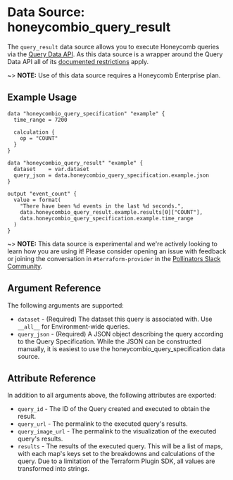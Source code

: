 # Data Source: honeycombio_query_result

The `query_result` data source allows you to execute Honeycomb queries via the [Query Data API](https://docs.honeycomb.io/api/query-results/).
As this data source is a wrapper around the Query Data API all of its [documented restrictions](https://docs.honeycomb.io/api/query-results/#api-restrictions) apply.

~> **NOTE:** Use of this data source requires a Honeycomb Enterprise plan.

## Example Usage

```hcl
data "honeycombio_query_specification" "example" {
  time_range = 7200

  calculation {
    op = "COUNT"
  }
}

data "honeycombio_query_result" "example" {
  dataset    = var.dataset
  query_json = data.honeycombio_query_specification.example.json
}

output "event_count" {
  value = format(
    "There have been %d events in the last %d seconds.",
    data.honeycombio_query_result.example.results[0]["COUNT"],
    data.honeycombio_query_specification.example.time_range
  )
}
```

~> **NOTE:** This data source is experimental and we're actively looking to learn how you are using it! Please consider opening an issue with feedback or joining the conversation in `#terraform-provider` in the [Pollinators Slack Community](https://join.slack.com/t/honeycombpollinators/shared_invite/zt-xqexg936-dckd0l29wdE3WLmUs8Qvpg).

## Argument Reference

The following arguments are supported:

* `dataset` - (Required) The dataset this query is associated with. Use `__all__` for Environment-wide queries.
* `query_json` - (Required) A JSON object describing the query according to the Query Specification. While the JSON can be constructed manually, it is easiest to use the honeycombio_query_specification data source.

## Attribute Reference

In addition to all arguments above, the following attributes are exported:

* `query_id` - The ID of the Query created and executed to obtain the result.
* `query_url` - The permalink to the executed query's results.
* `query_image_url` - The permalink to the visualization of the executed query's results.
* `results` - The results of the executed query. This will be a list of maps, with each map's keys set to the breakdowns and calculations of the query. Due to a limitation of the Terraform Plugin SDK, all values are transformed into strings.
